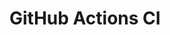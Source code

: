 # GitHub Actions CI















































































































































































































































































































































































































































































































































































































































































































































































































































































































































































































































































































































































































































































































































































































































































































































































































































































































































































































































































































































































































































































































































































































































































































































































































































































































































































































































































































































































































































































































































































































































































































































































































































































































































































